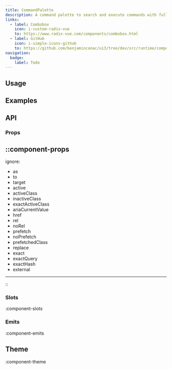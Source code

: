 ```yaml
---
title: CommandPalette
description: A command palette to search and execute commands with full-text search.
links:
  - label: Combobox
    icon: i-custom-radix-vue
    to: https://www.radix-vue.com/components/combobox.html
  - label: GitHub
    icon: i-simple-icons-github
    to: https://github.com/benjamincanac/ui3/tree/dev/src/runtime/components/CommandPalette.vue
navigation:
  badge:
    label: Todo
---
```


## Usage

## Examples

## API

### Props

::component-props
---
ignore:
  - as
  - to
  - target
  - active
  - activeClass
  - inactiveClass
  - exactActiveClass
  - ariaCurrentValue
  - href
  - rel
  - noRel
  - prefetch
  - noPrefetch
  - prefetchedClass
  - replace
  - exact
  - exactQuery
  - exactHash
  - external
---
::

### Slots

:component-slots

### Emits

:component-emits

## Theme

:component-theme
